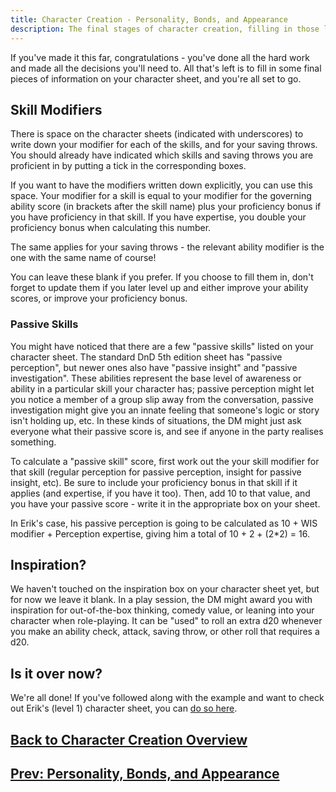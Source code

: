 ```yaml
---
title: Character Creation - Personality, Bonds, and Appearance
description: The final stages of character creation, filling in those last blanks.
---
```


If you've made it this far, congratulations - you've done all the hard work and made all the decisions you'll need to.
All that's left is to fill in some final pieces of information on your character sheet, and you're all set to go.

## Skill Modifiers

There is space on the character sheets (indicated with underscores) to write down your modifier for each of the skills, and for your saving throws.
You should already have indicated which skills and saving throws you are proficient in by putting a tick in the corresponding boxes.

If you want to have the modifiers written down explicitly, you can use this space.
Your modifier for a skill is equal to your modifier for the governing ability score (in brackets after the skill name) plus your proficiency bonus if you have proficiency in that skill.
If you have expertise, you double your proficiency bonus when calculating this number.

The same applies for your saving throws - the relevant ability modifier is the one with the same name of course!

You can leave these blank if you prefer.
If you choose to fill them in, don't forget to update them if you later level up and either improve your ability scores, or improve your proficiency bonus.

### Passive Skills

You might have noticed that there are a few "passive skills" listed on your character sheet.
The standard DnD 5th edition sheet has "passive perception", but newer ones also have "passive insight" and "passive investigation".
These abilities represent the base level of awareness or ability in a particular skill your character has; passive perception might let you notice a member of a group slip away from the conversation, passive investigation might give you an innate feeling that someone's logic or story isn't holding up, etc.
In these kinds of situations, the DM might just ask everyone what their passive score is, and see if anyone in the party realises something.

To calculate a "passive skill" score, first work out the your skill modifier for that skill (regular perception for passive perception, insight for passive insight, etc).
Be sure to include your proficiency bonus in that skill if it applies (and expertise, if you have it too).
Then, add 10 to that value, and you have your passive score - write it in the appropriate box on your sheet.

In Erik's case, his passive perception is going to be calculated as 10 + WIS modifier + Perception expertise, giving him a total of 10 + 2 + (2*2) = 16.

## Inspiration?

We haven't touched on the inspiration box on your character sheet yet, but for now we leave it blank.
In a play session, the DM might award you with inspiration for out-of-the-box thinking, comedy value, or leaning into your character when role-playing.
It can be "used" to roll an extra d20 whenever you make an ability check, attack, saving throw, or other roll that requires a d20.

## Is it over now?

We're all done!
If you've followed along with the example and want to check out Erik's (level 1) character sheet, you can [do so here](/assets/char-sheets/ex-Erik-Wendell-lv1.pdf).

## [Back to Character Creation Overview](../index.md)

## [Prev: Personality, Bonds, and Appearance](./personality-bonds.md)
